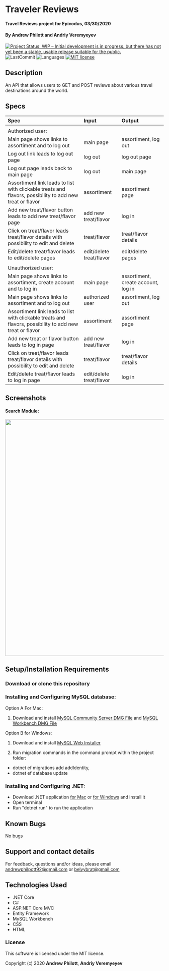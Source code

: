 # Traveler Reviews

#### Travel Reviews project for Epicodus, 03/30/2020

#### By Andrew Philott and Andriy Veremyeyev

<!-- [![Project Status: Inactive – The project has reached a stable, usable state but is no longer being actively developed; support/maintenance will be provided as time allows.](https://www.repostatus.org/badges/latest/inactive.svg)](https://www.repostatus.org/#inactive) -->
<!-- [![Project Status: Active – The project has reached a stable, usable state and is being actively developed.](https://www.repostatus.org/badges/latest/active.svg)](https://www.repostatus.org/#active) -->

[![Project Status: WIP – Initial development is in progress, but there has not yet been a stable, usable release suitable for the public.](https://www.repostatus.org/badges/latest/wip.svg)](https://www.repostatus.org/#wip)
![LastCommit](https://img.shields.io/github/last-commit/Andrew-Philpott/TravelAPI)
![Languages](https://img.shields.io/github/languages/top/Andrew-Philpott/TravelAPI)
[![MIT license](https://img.shields.io/badge/License-MIT-orange.svg)](https://lbesson.mit-license.org/)

## Description

An API that allows users to GET and POST reviews about various travel destinations around the world.

## Specs

| Spec                                                                                                     | Input                    | Output                              |
| :------------------------------------------------------------------------------------------------------- | :----------------------- | :---------------------------------- |
|                                                                                                          |
| Authorized user:                                                                                         |
| Main page shows links to assortiment and to log out                                                      | main page                | assortiment, log out                |
| Log out link leads to log out page                                                                       | log out                  | log out page                        |
| Log out page leads back to main page                                                                     | log out                  | main page                           |
| Assortiment link leads to list with clickable treats and flavors, possibility to add new treat or flavor | assortiment              | assortiment page                    |
| Add new treat/flavor button leads to add new treat/flavor page                                           | add new treat/flavor     | log in                              |
| Click on treat/flavor leads treat/flavor details with possibility to edit and delete                     | treat/flavor             | treat/flavor details                |
| Edit/delete treat/flavor leads to edit/delete pages                                                      | edit/delete treat/flavor | edit/delete pages                   |
|                                                                                                          |
| Unauthorized user:                                                                                       |
| Main page shows links to assortiment, create account and to log in                                       | main page                | assortiment, create account, log in |
| Main page shows links to assortiment and to log out                                                      | authorized user          | assortiment, log out                |
| Assortiment link leads to list with clickable treats and flavors, possibility to add new treat or flavor | assortiment              | assortiment page                    |
| Add new treat or flavor button leads to log in page                                                      | add new treat/flavor     | log in                              |
| Click on treat/flavor leads treat/flavor details with possibility to edit and delete                     | treat/flavor             | treat/flavor details                |
| Edit/delete treat/flavor leads to log in page                                                            | edit/delete treat/flavor | log in                              |

## Screenshots

#### Search Module:

<image src="./TravelApi.Solution/Screenshots/SearchTool.gif" width="750px" />

## Setup/Installation Requirements

### Download or clone this repository

### Installing and Configuring MySQL database:

Option A For Mac:

1. Download and install [MySQL Community Server DMG File](https://dev.mysql.com/downloads/file/?id=484914) and [MySQL Workbench DMG File](https://dev.mysql.com/downloads/file/?id=484391)

Option B for Windows:

1. Download and install [MySQL Web Installer](https://dev.mysql.com/downloads/file/?id=484919)

2. Run migration commands in the command prompt within the project folder:

- dotnet ef migrations add addIdentity,
- dotnet ef database update

### Installing and Configuring .NET:

- Download .NET application [for Mac](https://dotnet.microsoft.com/download/dotnet-core/thank-you/sdk-2.2.106-macos-x64-installer) or [for Windows](https://dotnet.microsoft.com/download/dotnet-core/thank-you/sdk-2.2.203-windows-x64-installer) and install it
- Open terminal
- Run "dotnet run" to run the application

## Known Bugs

No bugs

## Support and contact details

For feedback, questions and/or ideas, please email <andrewphilpott92@gmail.com> or <belyybrat@gmail.com>

## Technologies Used

- .NET Core
- C#
- ASP.NET Core MVC
- Entity Framework
- MySQL Workbench
- CSS
- HTML

### License

This software is licensed under the MIT license.

Copyright (c) 2020 **Andrew Philott**, **Andriy Veremyeyev**
